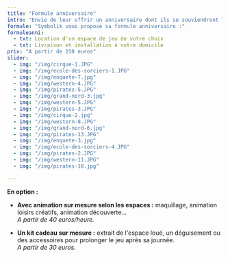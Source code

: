 ```yaml
---
title: "Formule anniversaire"
intro: "Envie de leur offrir un anniversaire dont ils se souviendront longtemps ?"
formule: "Symbolik vous propose sa formule anniversaire :"
formuleanni:
  - txt: Location d'un espace de jeu de votre choix
  - txt: Livraison et installation à votre domicile
prix: "A partir de 150 euros"
slider:
  - img: "/img/cirque-1.JPG"
  - img: "/img/ecole-des-sorciers-1.JPG"
  - img: "/img/enquete-7.jpg"
  - img: "/img/western-4.JPG"
  - img: "/img/pirates-5.JPG"
  - img: "/img/grand-nord-3.jpg"
  - img: "/img/western-5.JPG"
  - img: "/img/pirates-3.JPG"
  - img: "/img/cirque-2.jpg"
  - img: "/img/western-8.JPG"
  - img: "/img/grand-nord-6.jpg"
  - img: "/img/pirates-13.JPG"
  - img: "/img/enquete-3.jpg"
  - img: "/img/ecole-des-sorciers-4.JPG"    
  - img: "/img/pirates-2.JPG"
  - img: "/img/western-11.JPG"    
  - img: "/img/pirates-16.jpg"

---
```


**En option :**

- **Avec animation sur mesure selon les espaces :** maquillage, animation loisirs créatifs, animation découverte... <br>*A partir de 40 euros/heure.*

- **Un kit cadeau sur mesure :** extrait de l'espace loué, un déguisement ou des accessoires pour prolonger le jeu après sa journée. <br> *A partir de 30 euros.*
